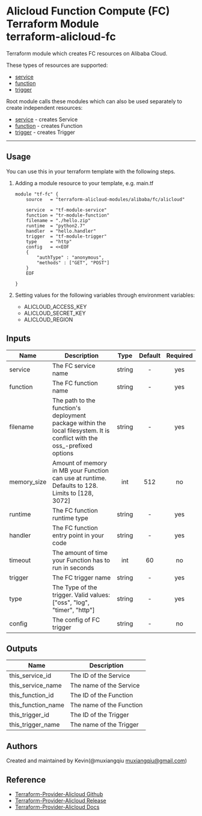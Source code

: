 Alicloud Function Compute (FC) Terraform Module  
terraform-alicloud-fc
=============================================

Terraform module which creates FC resources on Alibaba Cloud.

These types of resources are supported:

* [service](https://www.terraform.io/docs/providers/alicloud/r/fc_service.html)
* [function](https://www.terraform.io/docs/providers/alicloud/r/fc_function.html)
* [trigger](https://www.terraform.io/docs/providers/alicloud/r/fc_trigger.html)

Root module calls these modules which can also be used separately to create independent resources:

* [service](https://github.com/terraform-alicloud-modules/terraform-alicloud-fc/tree/master/modules/service) - creates Service
* [function](https://github.com/terraform-alicloud-modules/terraform-alicloud-fc/tree/master/modules/function) - creates Function
* [trigger](https://github.com/terraform-alicloud-modules/terraform-alicloud-fc/tree/master/modules/trigger) - creates Trigger

----------------------

Usage
-----
You can use this in your terraform template with the following steps.

1. Adding a module resource to your template, e.g. main.tf


    ```
    module "tf-fc" {
        source   = "terraform-alicloud-modules/alibaba/fc/alicloud"

        service  = "tf-module-service"
        function = "tr-module-function"
        filename = "./hello.zip"
        runtime  = "python2.7"
        handler  = "hello.handler"
        trigger  = "tf-module-trigger"
        type     = "http"
        config   = <<EOF
        {
            "authType" : "anonymous",
            "methods" : ["GET", "POST"]
        }
        EOF

    }
    ```

2. Setting values for the following variables through environment variables:

    - ALICLOUD_ACCESS_KEY
    - ALICLOUD_SECRET_KEY
    - ALICLOUD_REGION

## Inputs

| Name | Description | Type | Default | Required |
|------|-------------|:----:|:-----:|:-----:|
| service | The FC service name | string | - | yes |
| function | The FC function name | string | - | yes |
| filename | The path to the function's deployment package within the local filesystem. It is conflict with the oss_-prefixed options | string | - | yes |
| memory_size | Amount of memory in MB your Function can use at runtime. Defaults to 128. Limits to [128, 3072] | int | 512 | no |
| runtime | The FC function runtime type | string | - | yes |
| handler | The FC function entry point in your code | string | - | yes |
| timeout | The amount of time your Function has to run in seconds | int | 60 | no |
| trigger | The FC trigger name | string | - | yes |
| type | The Type of the trigger. Valid values: ["oss", "log\", "timer", "http"] | string | - | yes |
| config | The config of FC trigger | string | - | no |


## Outputs

| Name | Description |
|------|-------------|
| this_service_id | The ID of the Service |
| this_service_name | The name of the Service |
| this_function_id | The ID of the Function |
| this_function_name | The name of the Function |
| this_trigger_id | The ID of the Trigger |
| this_trigger_name | The name of the Trigger |


Authors
-------
Created and maintained by Kevin(@muxiangqiu muxiangqiu@gmail.com)

Reference
---------
* [Terraform-Provider-Alicloud Github](https://github.com/terraform-providers/terraform-provider-alicloud)
* [Terraform-Provider-Alicloud Release](https://releases.hashicorp.com/terraform-provider-alicloud/)
* [Terraform-Provider-Alicloud Docs](https://www.terraform.io/docs/providers/alicloud/index.html)
